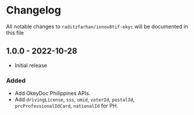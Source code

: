 # Changelog

All notable changes to `raditzfarhan/innov8tif-ekyc` will be documented in this file

## 1.0.0 - 2022-10-28

- Initial release

### Added
- Add OkeyDoc Philippines APIs.
- Add `drivingLicense`, `sss`, `umid`, `voterId`, `postalId`, `prcProfessionalIdCard`, `nationalId` for PH.
